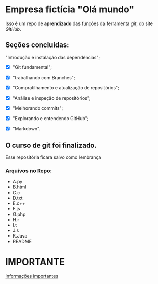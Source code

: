 ﻿# Empresa fictícia "Olá mundo"
Isso é um repo de **aprendizado** das funções da ferramenta *git*, do site _GitHub_.

## Seções concluídas:
"Introdução e instalação das dependências";

- [x] "Git fundamental";

- [x] "trabalhando com Branches";

- [x] "Compratilhamento e atualização de repositórios";

- [x] "Análise e inspeção de repositórios";

- [x] "Melhorando commits";

- [x] "Explorando e entendendo GitHub";

- [x] "Markdown".

## O curso de git foi finalizado.
Esse repositória ficara salvo como lembrança

### Arquivos no Repo:
- A.py
- B.html
- C.c
- D.txt
- E.c++
- F.js
- G.php
- H.r
- I.t
- J.s
- K.Java
- README 

# **IMPORTANTE**
[Informações importantes](https://youtu.be/dQw4w9WgXcQ)
